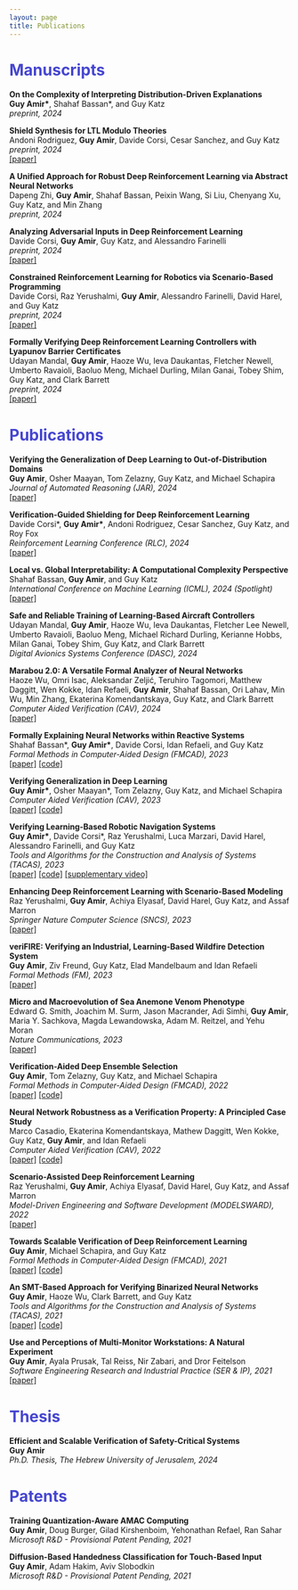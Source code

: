 ```yaml
---
layout: page
title: Publications
---
```


<h1 style="color:#4646D1"> <b> Manuscripts </b> </h1>



<p><strong>On the Complexity of Interpreting Distribution-Driven Explanations</strong><br />
<strong>Guy Amir*</strong>, Shahaf Bassan*, and Guy Katz<br />
<em>preprint, 2024</em>  <br /></p> 


<p><strong>Shield Synthesis for LTL Modulo Theories</strong><br />
Andoni Rodriguez, <strong>Guy Amir</strong>, Davide Corsi, Cesar Sanchez, and Guy Katz<br />
<em>preprint, 2024</em>  <br />
<a href="https://arxiv.org/abs/2406.04184" target="_blank">[paper]</a> </p>




<p><strong>A Unified Approach for Robust Deep Reinforcement Learning via Abstract Neural Networks</strong><br />
Dapeng Zhi, <strong>Guy Amir</strong>, Shahaf Bassan, Peixin Wang, Si Liu, Chenyang Xu, Guy Katz, and Min Zhang<br />
<em>preprint, 2024</em>  <br /></p> 


<p><strong>Analyzing Adversarial Inputs in Deep Reinforcement Learning</strong><br />
Davide Corsi, <strong>Guy Amir</strong>, Guy Katz, and Alessandro Farinelli<br />
<em>preprint, 2024</em>  <br />
<a href="https://arxiv.org/abs/2402.05284" target="_blank">[paper]</a> </p>


<p><strong>Constrained Reinforcement Learning for Robotics via Scenario-Based Programming</strong><br />
Davide Corsi, Raz Yerushalmi, <strong>Guy Amir</strong>, Alessandro Farinelli, David Harel, and Guy Katz<br />
<em>preprint, 2024</em>  <br />
<a href="https://arxiv.org/abs/2206.09603" target="_blank">[paper]</a> </p>


<p><strong>Formally Verifying Deep Reinforcement Learning Controllers with Lyapunov Barrier Certificates</strong><br />
Udayan Mandal, <strong>Guy Amir</strong>, Haoze Wu, Ieva Daukantas, Fletcher Newell, Umberto Ravaioli, Baoluo Meng, 
Michael Durling, Milan Ganai, Tobey Shim, Guy Katz, and Clark Barrett<br />
<em>preprint, 2024</em>  <br />
<a href="https://arxiv.org/abs/2405.14058" target="_blank">[paper]</a> </p>



<h1 style="color:#4646D1"> <b> Publications </b> </h1>

<p><strong>Verifying the Generalization of Deep Learning to Out-of-Distribution Domains</strong><br />
<strong>Guy Amir</strong>, Osher Maayan, Tom Zelazny, Guy Katz, and Michael Schapira<br />
<em>Journal of Automated Reasoning (JAR), 2024</em>  <br />
<a href="https://arxiv.org/abs/2406.02024" target="_blank">[paper]</a> </p>



<p><strong>Verification-Guided Shielding for Deep Reinforcement Learning</strong><br />
Davide Corsi*, <strong>Guy Amir*</strong>, Andoni Rodriguez, Cesar Sanchez, Guy Katz, and Roy Fox<br />
<em>Reinforcement Learning Conference (RLC), 2024</em>  <br />
<a href="https://arxiv.org/abs/2406.06507" target="_blank">[paper]</a> </p>



<p><strong>Local vs. Global Interpretability: A Computational Complexity Perspective </strong><br />
Shahaf Bassan, <strong>Guy Amir</strong>, and Guy Katz<br />
<em>International Conference on Machine Learning (ICML), 2024 (Spotlight)</em>   <br />
<a href="https://arxiv.org/abs/2406.02981" target="_blank">[paper]</a> </p>



<p><strong>Safe and Reliable Training of Learning-Based Aircraft Controllers</strong><br />
Udayan Mandal, <strong>Guy Amir</strong>, Haoze Wu, Ieva Daukantas, Fletcher Lee Newell, 
Umberto Ravaioli, Baoluo Meng, Michael Richard Durling, Kerianne Hobbs, 
Milan Ganai, Tobey Shim, Guy Katz, and Clark Barrett<br />
<em>Digital Avionics Systems Conference (DASC), 2024</em>  <br /></p> 



<p><strong>Marabou 2.0: A Versatile Formal Analyzer of Neural Networks</strong><br />
Haoze Wu, Omri Isac, Aleksandar Zeljić, Teruhiro Tagomori, Matthew Daggitt, Wen Kokke, Idan Refaeli, <strong>Guy Amir</strong>, Shahaf Bassan, Ori Lahav, Min Wu, Min Zhang, Ekaterina Komendantskaya, Guy Katz, and Clark Barrett<br />
<em>Computer Aided Verification (CAV), 2024</em>  <br />
<a href="https://arxiv.org/abs/2401.14461" target="_blank">[paper]</a> </p>

		
		
<p><strong>Formally Explaining Neural Networks within Reactive Systems</strong><br />
Shahaf Bassan*, <strong>Guy Amir*</strong>, Davide Corsi, Idan Refaeli, and Guy Katz<br />
<em>Formal Methods in Computer-Aided Design (FMCAD), 2023</em>    <br />
<a href="https://arxiv.org/abs/2308.00143" target="_blank">[paper]</a> <a href="https://zenodo.org/record/8197762" target="_blank">[code]</a></p>		


<p><strong>Verifying Generalization in Deep Learning</strong><br />
<strong>Guy Amir*</strong>, Osher Maayan*, Tom Zelazny, Guy Katz, and Michael Schapira<br />
<em>Computer Aided Verification (CAV), 2023</em>  <br />
<a href="https://arxiv.org/abs/2302.05745" target="_blank">[paper]</a> <a href="https://zenodo.org/record/7884514#.ZFAydHZBy3A" target="_blank">[code]</a></p>





<p><strong>Verifying Learning-Based Robotic Navigation Systems</strong><br />
<strong>Guy Amir*</strong>, Davide Corsi*, Raz Yerushalmi, Luca Marzari, David Harel, Alessandro Farinelli, and Guy Katz<br />
<em>Tools and Algorithms for the Construction and Analysis of Systems (TACAS), 2023</em>  <br />
<a href="https://arxiv.org/abs/2205.13536" target="_blank">[paper]</a> <a href="https://zenodo.org/record/7479970" target="_blank">[code]</a> <a href="https://youtu.be/QIZqOgxLkAE" target="_blank">[supplementary video]</a></p> 


<p><strong>Enhancing Deep Reinforcement Learning with Scenario-Based Modeling</strong><br />
Raz Yerushalmi, <strong>Guy Amir</strong>, Achiya Elyasaf, David Harel, Guy Katz, and Assaf Marron<br />
<em>Springer Nature Computer Science (SNCS), 2023</em>  <br />
<a href="https://link.springer.com/article/10.1007/s42979-022-01575-2" target="_blank">[paper]</a> </p>


<p><strong>veriFIRE: Verifying an Industrial, Learning-Based Wildfire Detection System</strong><br />
<strong>Guy Amir</strong>, Ziv Freund, Guy Katz, Elad Mandelbaum and Idan Refaeli<br />
<em>Formal Methods (FM), 2023</em>  <br />
<a href="https://arxiv.org/abs/2212.03287" target="_blank">[paper]</a> </p>


<p><strong>Micro and Macroevolution of Sea Anemone Venom Phenotype</strong><br />
Edward G. Smith, Joachim M. Surm, Jason Macrander, Adi Simhi, <strong>Guy Amir</strong>, Maria Y. Sachkova, Magda Lewandowska, Adam M. Reitzel, and Yehu Moran<br />
<em>Nature Communications, 2023</em>  <br />
<a href="https://www.nature.com/articles/s41467-023-35794-9" target="_blank">[paper]</a> </p>


<p><strong>Verification-Aided Deep Ensemble Selection</strong><br />
<strong>Guy Amir</strong>, Tom Zelazny, Guy Katz, and Michael Schapira<br />
<em>Formal Methods in Computer-Aided Design (FMCAD), 2022</em>  <br />
<a href="https://arxiv.org/abs/2202.03898" target="_blank">[paper]</a> <a href="https://zenodo.org/record/6557083#.YpPYnKhBxPY" target="_blank">[code]</a></p>



<p><strong>Neural Network Robustness as a Verification Property: A Principled Case Study</strong><br />
Marco Casadio, Ekaterina Komendantskaya, Mathew Daggitt, Wen Kokke, Guy Katz, <strong>Guy Amir</strong>, and Idan Refaeli<br />
<em>Computer Aided Verification (CAV), 2022</em>  <br />
<a href="https://arxiv.org/abs/2104.01396" target="_blank">[paper]</a> <a href="https://github.com/aisec-private/training-with-constraints" target="_blank">[code]</a></p>



<p><strong>Scenario-Assisted Deep Reinforcement Learning</strong><br />
Raz Yerushalmi, <strong>Guy Amir</strong>, Achiya Elyasaf, David Harel, Guy Katz, and Assaf Marron<br />
<em>Model-Driven Engineering and Software Development (MODELSWARD), 2022</em>  <br />
<a href="https://www.katz-lab.com/_files/ugd/e8497d_fce1c21cebb743959e1003c6c41eaab8.pdf" target="_blank">[paper]</a> </p>



<p><strong>Towards Scalable Verification of Deep Reinforcement Learning</strong><br />
<strong>Guy Amir</strong>, Michael Schapira, and Guy Katz<br />
<em>Formal Methods in Computer-Aided Design (FMCAD), 2021</em>  <br />
<a href="https://827193a1-9da3-43a4-95c8-2d597121b1ef.filesusr.com/ugd/e8497d_9815de1fd7894399836d28a30daa5369.pdf" target="_blank">[paper]</a> <a href="https://zenodo.org/record/4769612#.YpPUpahBxPY" target="_blank">[code]</a></p>



<p><strong>An SMT-Based Approach for Verifying Binarized Neural Networks</strong><br />
<strong>Guy Amir</strong>, Haoze Wu, Clark Barrett, and Guy Katz<br />
<em>Tools and Algorithms for the Construction and Analysis of Systems (TACAS), 2021</em>  <br />
<a href="https://827193a1-9da3-43a4-95c8-2d597121b1ef.filesusr.com/ugd/e8497d_33aa3f89cb494f25a06310e283435ff2.pdf" target="_blank">[paper]</a> <a href="https://drive.google.com/file/d/1Rg4HUoi29i8GLZl3vPDKv3a3Ihq4gEpG/view?usp=sharing" target="_blank">[code]</a></p>



<p><strong>Use and Perceptions of Multi-Monitor Workstations: A Natural Experiment</strong><br />
<strong>Guy Amir</strong>, Ayala Prusak, Tal Reiss, Nir Zabari, and Dror Feitelson<br />
<em>Software Engineering Research and Industrial Practice (SER & IP), 2021</em>  <br />
<a href="https://arxiv.org/pdf/2103.13198.pdf" target="_blank">[paper]</a> </p>




<h1 style="color:#4646D1"> <b> Thesis </b> </h1>

<p><strong>Efficient and Scalable Verification of Safety-Critical Systems</strong><br />
<strong>Guy Amir</strong><br />
<em>Ph.D. Thesis, The Hebrew University of Jerusalem, 2024</em>  <br /></p> 



<h1 style="color:#4646D1"> <b> Patents </b> </h1>

<p><strong>Training Quantization-Aware AMAC Computing</strong><br />
<strong>Guy Amir</strong>, Doug Burger, Gilad Kirshenboim, Yehonathan Refael, Ran Sahar<br />
<em>Microsoft R&D - Provisional Patent Pending, 2021</em>


<p><strong>Diffusion-Based Handedness Classification for Touch-Based Input</strong><br />
<strong>Guy Amir</strong>, Adam Hakim, Aviv Slobodkin<br />
<em>Microsoft R&D - Provisional Patent Pending, 2021</em>

